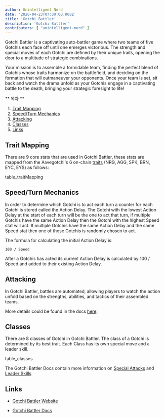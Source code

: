 ```yaml
---
author: Unintelligent Nerd
date: '2020-04-23T07:00:00.000Z'
title: 'Gotchi Battler'
description: 'Gotchi Battler'
contributors: [ "unintelligent-nerd" ]
---
```


Gotchi Battler is a captivating auto-battler game where two teams of five Gotchis each face off until one emerges victorious. The strength and special moves of each Gotchi are defined by their unique traits, opening the door to a multitude of strategic combinations.

Your mission is to assemble a formidable team, finding the perfect blend of Gotchis whose traits harmonize on the battlefield, and deciding on the formation that will outmaneuver your opponents. Once your team is set, sit back and watch the drama unfold as your Gotchis engage in a captivating battle to the death, bringing your strategic foresight to life!

<div class="contentsBox">

\*\* 목차 \*\*

<ol>
<li><a href=#trait-mapping>Trait Mapping</a></li>
<li><a href=#speed-turn-mechanics>Speed/Turn Mechanics</a></li>
<li><a href=#attacking>Attacking</a></li>
<li><a href=#classes>Classes</a></li>
<li><a href=#links>Links</a></li>
</ol>

</div>

## Trait Mapping

There are 9 core stats that are used in Gotchi Battler, these stats are mapped from the Aavegotchi's 6 on-chain [traits](/traits) (NRG, AGG, SPK, BRN, EYC, EYS) as follows:

table_traitMapping

## Speed/Turn Mechanics

In order to determine which Gotchi is to act each turn a counter for each Gotchi is stored called the Action Delay. The Gotchi with the lowest Action Delay at the start of each turn will be the one to act that turn, if multiple Gotchis have the same Action Delay then the Gotchi with the highest Speed stat will act. If multiple Gotchis have the same Action Delay and the same Speed stat then one of those Gotchis is randomly chosen to act.

The formula for calculating the initial Action Delay is:

```
100 / Speed
```

After a Gotchis has acted its current Action Delay is calculated by 100 / Speed and added to their existing Action Delay.

## Attacking

In Gotchi Battler, battles are automated, allowing players to watch the action unfold based on the strengths, abilities, and tactics of their assembled teams.

More details could be found in the docs [here](https://gotchi-battler-1.gitbook.io/gotchi-battler/battle-mechanics/attacking).

## Classes

There are 8 classes of Gotchi in Gotchi Battler. The class of a Gotchi is determined by its best trait. Each Class has its own special move and a leader skill.

table_classes

The Gotchi Battler Docs contain more information on [Special Attacks](https://gotchi-battler-1.gitbook.io/gotchi-battler/battle-mechanics/special-attacks) and [Leader Skills](https://gotchi-battler-1.gitbook.io/gotchi-battler/battle-mechanics/leader-skills).

## Links

- [Gotchi Battler Website](https://gotchibattler.com/)

- [Gotchi Battler Docs](https://gotchi-battler-1.gitbook.io/gotchi-battler)